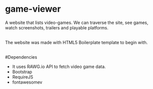 # game-viewer
A website that lists video-games. We can traverse the site, see games, watch screenshots, trailers and playable platforms.<br /> <br /> 

The website was made with HTML5 Boilerplate template to begin with.<br /> <br /> 

#Dependencies<br /> 
* It uses RAWG.io API to fetch video game data.<br /> 
* Bootstrap<br /> 
* RequireJS<br />
* fontawesomev<br />
